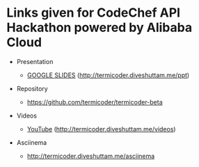 # Links given for CodeChef API Hackathon powered by Alibaba Cloud

- Presentation
  - [GOOGLE SLIDES](https://docs.google.com/presentation/d/1KRNxb7YnfM4xiUJN8dNx1JnbeW0z4j8j8LeXmaCmdq8/edit#slide=id.gc6f73a04f_0_0)
  (http://termicoder.diveshuttam.me/ppt)

- Repository
  - https://github.com/termicoder/termicoder-beta

- Videos
  - [YouTube](https://www.youtube.com/playlist?list=PLFkjosN0kO0Hn8umdK-XUIz5IlvUqB6VK)
   (http://termicoder.diveshuttam.me/videos)

- Asciinema
  - http://termicoder.diveshuttam.me/asciinema
